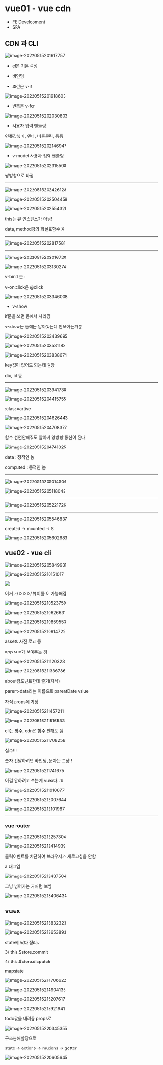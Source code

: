 # vue01 - vue cdn

* FE Development
* SPA



## CDN 과 CLI

![image-20220515201617757](vue정리.assets/image-20220515201617757.png)



* el은 기본 속성



* 바인딩 <span v-bind:title="message">
* 조건문 v-if

![image-20220515201918603](vue정리.assets/image-20220515201918603.png)

* 반복문 v-for

![image-20220515202030803](vue정리.assets/image-20220515202030803.png)

* 사용자 입력 핸들링

인풋값넣기, 엔터, 버튼클릭, 등등

![image-20220515202146947](vue정리.assets/image-20220515202146947.png)

* v-model 사용자 입력 핸들링

![image-20220515202315508](vue정리.assets/image-20220515202315508.png)

쌍방향으로 바뀜

---

![image-20220515202426128](vue정리.assets/image-20220515202426128.png)

![image-20220515202504458](vue정리.assets/image-20220515202504458.png)

![image-20220515202554321](vue정리.assets/image-20220515202554321.png)

this는 뷰 인스턴스가 아님!

data, method정의 화살표함수 X

---

![image-20220515202817581](vue정리.assets/image-20220515202817581.png)

---

![image-20220515203016720](vue정리.assets/image-20220515203016720.png)

![image-20220515203130274](vue정리.assets/image-20220515203130274.png)



v-bind 는 :

v-on:click은 @click

![image-20220515203346008](vue정리.assets/image-20220515203346008.png)



* v-show 

if문을 쓰면 돔에서 사라짐

v-show는 돔에는 남아있는데 안보이는거뿐

![image-20220515203439695](vue정리.assets/image-20220515203439695.png)

![image-20220515203531183](vue정리.assets/image-20220515203531183.png)



![image-20220515203838674](vue정리.assets/image-20220515203838674.png)

key값이 없어도 되는데 권장

dix, id 등

---

![image-20220515203941738](vue정리.assets/image-20220515203941738.png)

![image-20220515204415755](vue정리.assets/image-20220515204415755.png)

:class=artive

![image-20220515204626443](vue정리.assets/image-20220515204626443.png)

![image-20220515204708377](vue정리.assets/image-20220515204708377.png)

함수 선언안해줘도 알아서 양방향 통신이 된다



![image-20220515204741025](vue정리.assets/image-20220515204741025.png)

data : 정적인 놈

computed : 동적인 놈

---

![image-20220515205014506](vue정리.assets/image-20220515205014506.png)

![image-20220515205118042](vue정리.assets/image-20220515205118042.png)



---

![image-20220515205221726](vue정리.assets/image-20220515205221726.png)

----

![image-20220515205546837](vue정리.assets/image-20220515205546837.png)

created -> mounted -> S

![image-20220515205602683](vue정리.assets/image-20220515205602683.png)



## vue02 - vue cli

![image-20220515205849931](vue정리.assets/image-20220515205849931.png)

![image-20220515210151017](vue정리.assets/image-20220515210151017.png)

![](vue정리.assets/image-20220515210426415.png)

이거 ~/ㅇㅇㅇ/ 뷰이름 이 가능해짐

![image-20220515210523759](vue정리.assets/image-20220515210523759.png)

![image-20220515210626631](vue정리.assets/image-20220515210626631.png)



![image-20220515210859553](vue정리.assets/image-20220515210859553.png)

![image-20220515210914722](vue정리.assets/image-20220515210914722.png)



assets 사진 로고 등

app.vue가 보여주는 것

![image-20220515211120323](vue정리.assets/image-20220515211120323.png)







![image-20220515211336736](vue정리.assets/image-20220515211336736.png)

about컴포넌트한테 줄거(자식)



parent-data라는 이름으로 parentDate value

자식 props에 지정

![image-20220515211457211](vue정리.assets/image-20220515211457211.png)

![image-20220515211516583](vue정리.assets/image-20220515211516583.png)

cli는 함수, cdn은 함수 안해도 됨

![image-20220515211708258](vue정리.assets/image-20220515211708258.png)

실수!!!!

숫자 전달하려면 바인딩, 문자는 그냥 !



![image-20220515211741675](vue정리.assets/image-20220515211741675.png)

이걸 안하려고 쓰는게 vuex다..ㅎ



![image-20220515211910877](vue정리.assets/image-20220515211910877.png)

![image-20220515212007644](vue정리.assets/image-20220515212007644.png)



![image-20220515212101987](vue정리.assets/image-20220515212101987.png)

---

###  vue router 

![image-20220515212257304](vue정리.assets/image-20220515212257304.png)

![image-20220515212414939](vue정리.assets/image-20220515212414939.png)



클릭이벤트를 차단하여 브라우저가 새로고침을 안함

a 태그임 

![image-20220515212437504](vue정리.assets/image-20220515212437504.png)

그냥 넘어가는 거처럼 보임

![image-20220515213406434](vue정리.assets/image-20220515213406434.png)





## vuex

![image-20220515213832323](vue정리.assets/image-20220515213832323.png)



![image-20220515213653893](vue정리.assets/image-20220515213653893.png)

state에 싹다 정리~



3/ this.$store.commit

4/ this.$store.dispatch

mapstate

![image-20220515214706622](vue정리.assets/image-20220515214706622.png)

![image-20220515214904135](vue정리.assets/image-20220515214904135.png)

![image-20220515215207617](vue정리.assets/image-20220515215207617.png)







![image-20220515215921941](vue정리.assets/image-20220515215921941.png)

todo값을 내려줌 props로 

![image-20220515220345355](vue정리.assets/image-20220515220345355.png)

구조분해할당으로





state -> actions -> mutions -> getter

![image-20220515220605645](vue정리.assets/image-20220515220605645.png)






